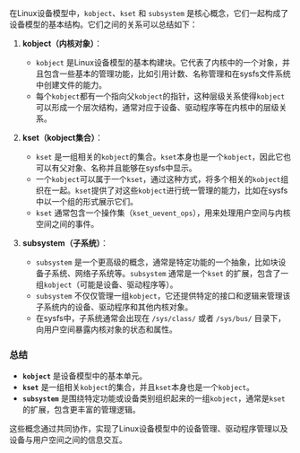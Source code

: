 在Linux设备模型中，`kobject`、`kset` 和 `subsystem` 是核心概念，它们一起构成了设备模型的基本结构。它们之间的关系可以总结如下：

1. **kobject（内核对象）**：
    - `kobject` 是Linux设备模型的基本构建块。它代表了内核中的一个对象，并且包含一些基本的管理功能，比如引用计数、名称管理和在sysfs文件系统中创建文件的能力。
    - 每个`kobject`都有一个指向父`kobject`的指针，这种层级关系使得`kobject`可以形成一个层次结构，通常对应于设备、驱动程序等在内核中的层级关系。

2. **kset（kobject集合）**：
    - `kset` 是一组相关的`kobject`的集合。`kset`本身也是一个`kobject`，因此它也可以有父对象、名称并且能够在sysfs中显示。
    - 一个`kobject`可以属于一个`kset`，通过这种方式，将多个相关的`kobject`组织在一起。`kset`提供了对这些`kobject`进行统一管理的能力，比如在sysfs中以一个组的形式展示它们。
    - `kset` 通常包含一个操作集（`kset_uevent_ops`），用来处理用户空间与内核空间之间的事件。

3. **subsystem（子系统）**：
    - `subsystem` 是一个更高级的概念，通常是特定功能的一个抽象，比如块设备子系统、网络子系统等。`subsystem` 通常是一个`kset` 的扩展，包含了一组`kobject`（可能是设备、驱动程序等）。
    - `subsystem` 不仅仅管理一组`kobject`，它还提供特定的接口和逻辑来管理该子系统内的设备、驱动程序和其他内核对象。
    - 在sysfs中，子系统通常会出现在 `/sys/class/` 或者 `/sys/bus/` 目录下，向用户空间暴露内核对象的状态和属性。

### 总结
- **`kobject`** 是设备模型中的基本单元。
- **`kset`** 是一组相关`kobject`的集合，并且`kset`本身也是一个`kobject`。
- **`subsystem`** 是围绕特定功能或设备类别组织起来的一组`kobject`，通常是`kset`的扩展，包含更丰富的管理逻辑。

这些概念通过共同协作，实现了Linux设备模型中的设备管理、驱动程序管理以及设备与用户空间之间的信息交互。